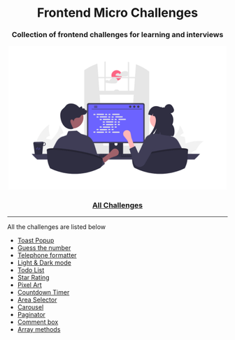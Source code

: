 <div align="center">
  <h1>Frontend Micro Challenges</h1>
  <h3>Collection of frontend challenges for learning and interviews</h3>
  <a href="https://sadanandpai.github.io/frontend-micro-challenges/"><img src="cover.png" alt="web programming" width="500px" /></a>
</div>

<div align="center">
  <h3><a href="https://sadanandpai.github.io/frontend-micro-challenges/">All Challenges</a></h3>
</div>

--------

All the challenges are listed below

- [Toast Popup](https://sadanandpai.github.io/frontend-micro-challenges/micro-challenges/toast-popup/)
- [Guess the number](https://sadanandpai.github.io/frontend-micro-challenges/micro-challenges/guess-the-number/)
- [Telephone formatter](https://sadanandpai.github.io/frontend-micro-challenges/micro-challenges/telephone-formatter/)
- [Light & Dark mode](https://sadanandpai.github.io/frontend-micro-challenges/micro-challenges/theme/)
- [Todo List](https://sadanandpai.github.io/frontend-micro-challenges/micro-challenges/todo-list/)
- [Star Rating](https://sadanandpai.github.io/frontend-micro-challenges/micro-challenges/star-rating/)
- [Pixel Art](https://sadanandpai.github.io/frontend-micro-challenges/micro-challenges/pixel-art/)
- [Countdown Timer](https://sadanandpai.github.io/frontend-micro-challenges/micro-challenges/timer/)
- [Area Selector](https://sadanandpai.github.io/frontend-micro-challenges/micro-challenges/area-selector/)
- [Carousel](https://sadanandpai.github.io/frontend-micro-challenges/micro-challenges/carousel/)
- [Paginator](https://sadanandpai.github.io/frontend-micro-challenges/micro-challenges/paginator/)
- [Comment box](https://sadanandpai.github.io/frontend-micro-challenges/micro-challenges/comment-box/)
- [Array methods](https://sadanandpai.github.io/frontend-micro-challenges/micro-challenges/array-methods/)
